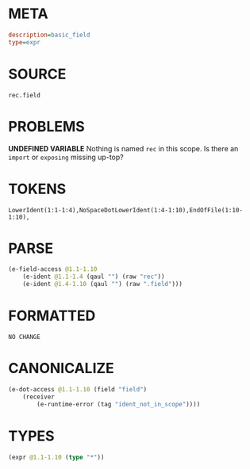 # META
~~~ini
description=basic_field
type=expr
~~~
# SOURCE
~~~roc
rec.field
~~~
# PROBLEMS
**UNDEFINED VARIABLE**
Nothing is named `rec` in this scope.
Is there an `import` or `exposing` missing up-top?

# TOKENS
~~~zig
LowerIdent(1:1-1:4),NoSpaceDotLowerIdent(1:4-1:10),EndOfFile(1:10-1:10),
~~~
# PARSE
~~~clojure
(e-field-access @1.1-1.10
	(e-ident @1.1-1.4 (qaul "") (raw "rec"))
	(e-ident @1.4-1.10 (qaul "") (raw ".field")))
~~~
# FORMATTED
~~~roc
NO CHANGE
~~~
# CANONICALIZE
~~~clojure
(e-dot-access @1.1-1.10 (field "field")
	(receiver
		(e-runtime-error (tag "ident_not_in_scope"))))
~~~
# TYPES
~~~clojure
(expr @1.1-1.10 (type "*"))
~~~

